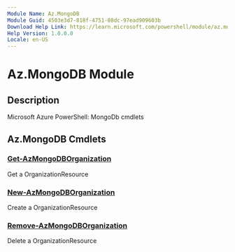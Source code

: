 ```yaml
---
Module Name: Az.MongoDB
Module Guid: 4503e3d7-818f-4751-88dc-97ead909603b
Download Help Link: https://learn.microsoft.com/powershell/module/az.mongodb
Help Version: 1.0.0.0
Locale: en-US
---
```


# Az.MongoDB Module
## Description
Microsoft Azure PowerShell: MongoDb cmdlets

## Az.MongoDB Cmdlets
### [Get-AzMongoDBOrganization](Get-AzMongoDBOrganization.md)
Get a OrganizationResource

### [New-AzMongoDBOrganization](New-AzMongoDBOrganization.md)
Create a OrganizationResource

### [Remove-AzMongoDBOrganization](Remove-AzMongoDBOrganization.md)
Delete a OrganizationResource

